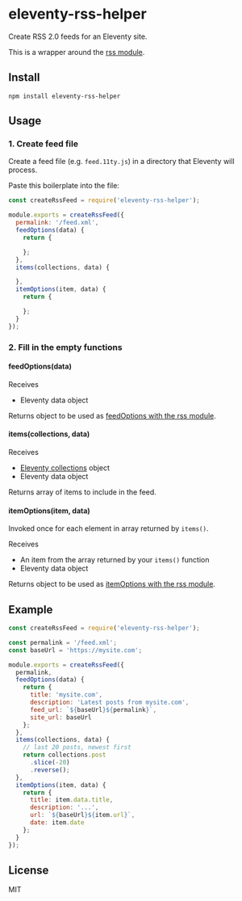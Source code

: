 # eleventy-rss-helper

Create RSS 2.0 feeds for an Eleventy site.

This is a wrapper around the [rss module](https://github.com/dylang/node-rss).

## Install

`npm install eleventy-rss-helper`

## Usage

### 1. Create feed file

Create a feed file (e.g. `feed.11ty.js`) in a directory that Eleventy will process.

Paste this boilerplate into the file:

```js
const createRssFeed = require('eleventy-rss-helper');

module.exports = createRssFeed({
  permalink: '/feed.xml',
  feedOptions(data) {
    return {

    };
  },
  items(collections, data) {

  },
  itemOptions(item, data) {
    return {

    };
  }
});
```

### 2. Fill in the empty functions

#### feedOptions(data)

Receives

- Eleventy data object

Returns object to be used as [feedOptions with the rss module](https://github.com/dylang/node-rss#feedoptions).

#### items(collections, data)

Receives

- [Eleventy collections](https://www.11ty.io/docs/collections/) object
- Eleventy data object

Returns array of items to include in the feed.

#### itemOptions(item, data)

Invoked once for each element in array returned by `items()`.

Receives

- An item from the array returned by your `items()` function
- Eleventy data object

Returns object to be used as [itemOptions with the rss module](https://github.com/dylang/node-rss#itemoptions).

## Example

```js
const createRssFeed = require('eleventy-rss-helper');

const permalink = '/feed.xml';
const baseUrl = 'https://mysite.com';

module.exports = createRssFeed({
  permalink,
  feedOptions(data) {
    return {
      title: 'mysite.com',
      description: 'Latest posts from mysite.com',
      feed_url: `${baseUrl}${permalink}`,
      site_url: baseUrl
    };
  },
  items(collections, data) {
    // last 20 posts, newest first
    return collections.post
      .slice(-20)
      .reverse();
  },
  itemOptions(item, data) {
    return {
      title: item.data.title,
      description: '...',
      url: `${baseUrl}${item.url}`,
      date: item.date
    };
  }
});

```

## License

MIT
